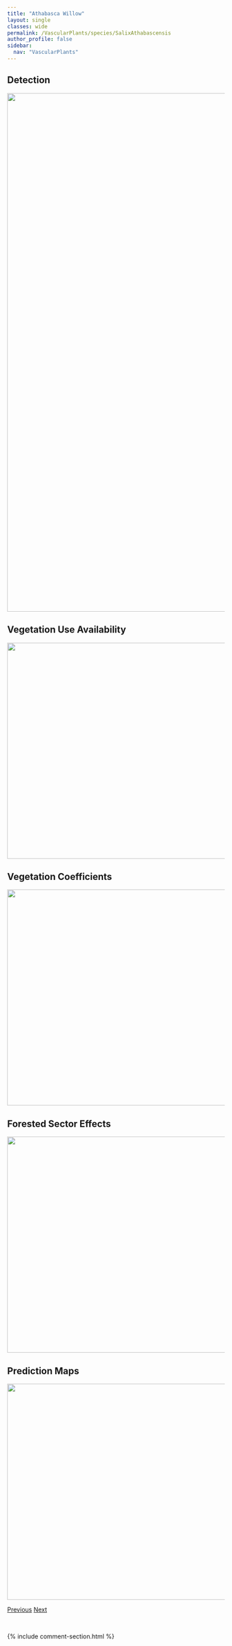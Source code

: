 ```yaml
---
title: "Athabasca Willow"
layout: single
classes: wide
permalink: /VascularPlants/species/SalixAthabascensis
author_profile: false
sidebar:
  nav: "VascularPlants"
---
```


<h2>Detection</h2>

<a href="https://drive.google.com/uc?export=view&id=1jBjgcLH5iZKboYmFj3rxPjTQydNsf3HY">
<img src="https://drive.google.com/uc?export=view&id=1jBjgcLH5iZKboYmFj3rxPjTQydNsf3HY" height = "1200" width = "800">
</a>


<h2>Vegetation Use Availability</h2>

<a href="https://drive.google.com/uc?export=view&id=1HPG3D1rFMoKBlNwrejyloSiZx1EeudII">
<img src="https://drive.google.com/uc?export=view&id=1HPG3D1rFMoKBlNwrejyloSiZx1EeudII" height = "500" width = "1000">
</a>


<h2>Vegetation Coefficients</h2>

<a href="https://drive.google.com/uc?export=view&id=16XE3m_DMP8Uw1QRrEoOjMmGbTz2vxhzn">
<img src="https://drive.google.com/uc?export=view&id=16XE3m_DMP8Uw1QRrEoOjMmGbTz2vxhzn" height = "500" width = "1000">
</a>


<h2>Forested Sector Effects</h2>

<a href="https://drive.google.com/uc?export=view&id=1r9NFQCRGzhPjOfVWN3zqT3FxrCOlOpPY">
<img src="https://drive.google.com/uc?export=view&id=1r9NFQCRGzhPjOfVWN3zqT3FxrCOlOpPY" height = "500" width = "1000">
</a>


<h2>Prediction Maps</h2>

<a href="https://drive.google.com/uc?export=view&id=1e_sDvgpRToNqvTNFUN5CfpVFwiRjZBM0">
<img src="https://drive.google.com/uc?export=view&id=1e_sDvgpRToNqvTNFUN5CfpVFwiRjZBM0" height = "500" width = "1000">
</a>


<a href="/DevelopmentWebsite/VascularPlants/species/SalixArbusculoides" class="pagination--pager" title="Shrubby Willow">Previous</a> <a href="/DevelopmentWebsite/VascularPlants/species/SalixBarrattiana" class="pagination--pager" title="Salix barrattiana">Next</a>

<p>&nbsp;</p>

{% include comment-section.html %}

